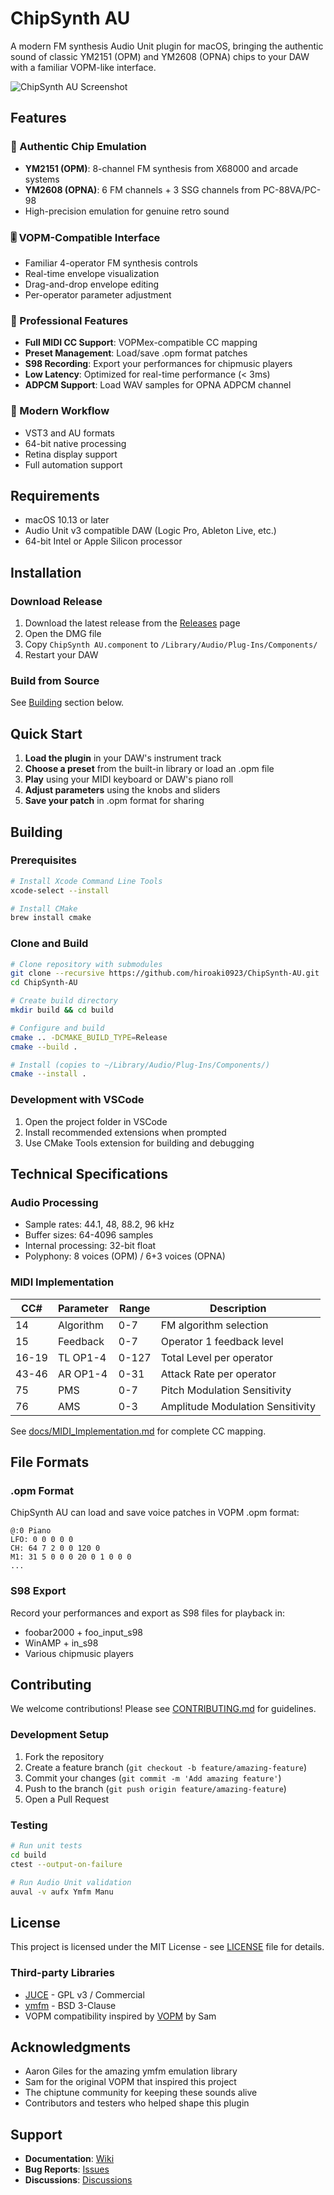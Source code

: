 # ChipSynth AU

A modern FM synthesis Audio Unit plugin for macOS, bringing the authentic sound of classic YM2151 (OPM) and YM2608 (OPNA) chips to your DAW with a familiar VOPM-like interface.

![ChipSynth AU Screenshot](docs/images/screenshot.png)

## Features

### 🎹 Authentic Chip Emulation
- **YM2151 (OPM)**: 8-channel FM synthesis from X68000 and arcade systems
- **YM2608 (OPNA)**: 6 FM channels + 3 SSG channels from PC-88VA/PC-98
- High-precision emulation for genuine retro sound

### 🎚️ VOPM-Compatible Interface
- Familiar 4-operator FM synthesis controls
- Real-time envelope visualization
- Drag-and-drop envelope editing
- Per-operator parameter adjustment

### 🎵 Professional Features
- **Full MIDI CC Support**: VOPMex-compatible CC mapping
- **Preset Management**: Load/save .opm format patches
- **S98 Recording**: Export your performances for chipmusic players
- **Low Latency**: Optimized for real-time performance (< 3ms)
- **ADPCM Support**: Load WAV samples for OPNA ADPCM channel

### 🔧 Modern Workflow
- VST3 and AU formats
- 64-bit native processing
- Retina display support
- Full automation support

## Requirements

- macOS 10.13 or later
- Audio Unit v3 compatible DAW (Logic Pro, Ableton Live, etc.)
- 64-bit Intel or Apple Silicon processor

## Installation

### Download Release
1. Download the latest release from the [Releases](https://github.com/hiroaki0923/ChipSynth-AU/releases) page
2. Open the DMG file
3. Copy `ChipSynth AU.component` to `/Library/Audio/Plug-Ins/Components/`
4. Restart your DAW

### Build from Source
See [Building](#building) section below.

## Quick Start

1. **Load the plugin** in your DAW's instrument track
2. **Choose a preset** from the built-in library or load an .opm file
3. **Play** using your MIDI keyboard or DAW's piano roll
4. **Adjust parameters** using the knobs and sliders
5. **Save your patch** in .opm format for sharing

## Building

### Prerequisites
```bash
# Install Xcode Command Line Tools
xcode-select --install

# Install CMake
brew install cmake
```

### Clone and Build
```bash
# Clone repository with submodules
git clone --recursive https://github.com/hiroaki0923/ChipSynth-AU.git
cd ChipSynth-AU

# Create build directory
mkdir build && cd build

# Configure and build
cmake .. -DCMAKE_BUILD_TYPE=Release
cmake --build .

# Install (copies to ~/Library/Audio/Plug-Ins/Components/)
cmake --install .
```

### Development with VSCode
1. Open the project folder in VSCode
2. Install recommended extensions when prompted
3. Use CMake Tools extension for building and debugging

## Technical Specifications

### Audio Processing
- Sample rates: 44.1, 48, 88.2, 96 kHz
- Buffer sizes: 64-4096 samples
- Internal processing: 32-bit float
- Polyphony: 8 voices (OPM) / 6+3 voices (OPNA)

### MIDI Implementation
| CC# | Parameter | Range | Description |
|-----|-----------|-------|-------------|
| 14 | Algorithm | 0-7 | FM algorithm selection |
| 15 | Feedback | 0-7 | Operator 1 feedback level |
| 16-19 | TL OP1-4 | 0-127 | Total Level per operator |
| 43-46 | AR OP1-4 | 0-31 | Attack Rate per operator |
| 75 | PMS | 0-7 | Pitch Modulation Sensitivity |
| 76 | AMS | 0-3 | Amplitude Modulation Sensitivity |

See [docs/MIDI_Implementation.md](docs/MIDI_Implementation.md) for complete CC mapping.

## File Formats

### .opm Format
ChipSynth AU can load and save voice patches in VOPM .opm format:
```
@:0 Piano
LFO: 0 0 0 0 0
CH: 64 7 2 0 0 120 0
M1: 31 5 0 0 0 20 0 1 0 0 0
...
```

### S98 Export
Record your performances and export as S98 files for playback in:
- foobar2000 + foo_input_s98
- WinAMP + in_s98
- Various chipmusic players

## Contributing

We welcome contributions! Please see [CONTRIBUTING.md](CONTRIBUTING.md) for guidelines.

### Development Setup
1. Fork the repository
2. Create a feature branch (`git checkout -b feature/amazing-feature`)
3. Commit your changes (`git commit -m 'Add amazing feature'`)
4. Push to the branch (`git push origin feature/amazing-feature`)
5. Open a Pull Request

### Testing
```bash
# Run unit tests
cd build
ctest --output-on-failure

# Run Audio Unit validation
auval -v aufx Ymfm Manu
```

## License

This project is licensed under the MIT License - see [LICENSE](LICENSE) file for details.

### Third-party Libraries
- [JUCE](https://juce.com/) - GPL v3 / Commercial
- [ymfm](https://github.com/aaronsgiles/ymfm) - BSD 3-Clause
- VOPM compatibility inspired by [VOPM](http://www.geocities.jp/sam_kb/VOPM/) by Sam

## Acknowledgments

- Aaron Giles for the amazing ymfm emulation library
- Sam for the original VOPM that inspired this project
- The chiptune community for keeping these sounds alive
- Contributors and testers who helped shape this plugin

## Support

- **Documentation**: [Wiki](https://github.com/hiroaki0923/ChipSynth-AU/wiki)
- **Bug Reports**: [Issues](https://github.com/hiroaki0923/ChipSynth-AU/issues)
- **Discussions**: [Discussions](https://github.com/hiroaki0923/ChipSynth-AU/discussions)

